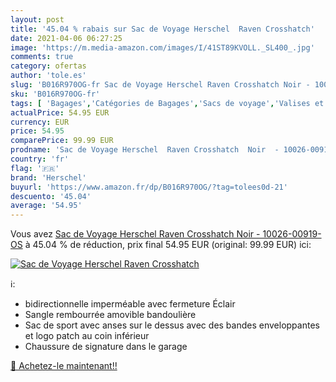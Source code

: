 ```yaml
---
layout: post
title: '45.04 % rabais sur Sac de Voyage Herschel  Raven Crosshatch'
date: 2021-04-06 06:27:25
image: 'https://m.media-amazon.com/images/I/41ST89KVOLL._SL400_.jpg'
comments: true
category: ofertas
author: 'tole.es'
slug: 'B016R970OG-fr Sac de Voyage Herschel Raven Crosshatch Noir - 10026-00919-OS'
sku: 'B016R970OG-fr'
tags: [ 'Bagages','Catégories de Bagages','Sacs de voyage','Valises et sacs de voyage','herschel', ]
actualPrice: 54.95 EUR
currency: EUR
price: 54.95
comparePrice: 99.99 EUR
prodname: 'Sac de Voyage Herschel  Raven Crosshatch  Noir  - 10026-00919-OS'
country: 'fr'
flag: '🇫🇷'
brand: 'Herschel'
buyurl: 'https://www.amazon.fr/dp/B016R970OG/?tag=tolees0d-21'
descuento: '45.04'
average: '54.95'
---
```


Vous avez [Sac de Voyage Herschel  Raven Crosshatch  Noir  - 10026-00919-OS](https://www.amazon.fr/dp/B016R970OG/?tag=tolees0d-21)  à  45.04 % de réduction, prix final  54.95 EUR (original: 99.99 EUR) ici:

[![Sac de Voyage Herschel  Raven Crosshatch](https://m.media-amazon.com/images/I/41ST89KVOLL._SL400_.jpg)](https://www.amazon.fr/dp/B016R970OG/?tag=tolees0d-21)

ℹ️:

- bidirectionnelle imperméable avec fermeture Éclair
- Sangle rembourrée amovible bandoulière
- Sac de sport avec anses sur le dessus avec des bandes enveloppantes et logo patch au coin inférieur
- Chaussure de signature dans le garage

[🛒 Achetez-le maintenant!!](https://www.amazon.fr/dp/B016R970OG/?tag=tolees0d-21)
